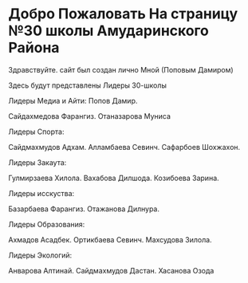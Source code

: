 # Добро Пожаловать На страницу №30 школы Амударинского Района


Здравствуйте. сайт был создан лично Мной (Поповым Дамиром) 


Здесь будут представлены Лидеры 30-школы


Лидеры Медиа и Айти: Попов Дамир. 

Сайдахмедова Фарангиз.
Отаназарова Муниса 

Лидеры Спорта:

Сайдмахмудов Адхам. 
Алламбаева Севинч. 
Сафарбоев Шохжахон.

Лидеры Закаута: 

Гулмирзаева Хилола.
Вахабова Дилшода.
Козибоева Зарина.

Лидеры исскуства: 

Базарбаева Фарангиз.
Отажанова Дилнура.

Лидеры Образования: 

Ахмадов Асадбек.
Ортикбаева Севинч.
Махсудова Зилола.
 
 Лидеры Экологий: 

 Анварова Алтинай.
 Сайдмахмудов Дастан.
 Хасанова Озода
